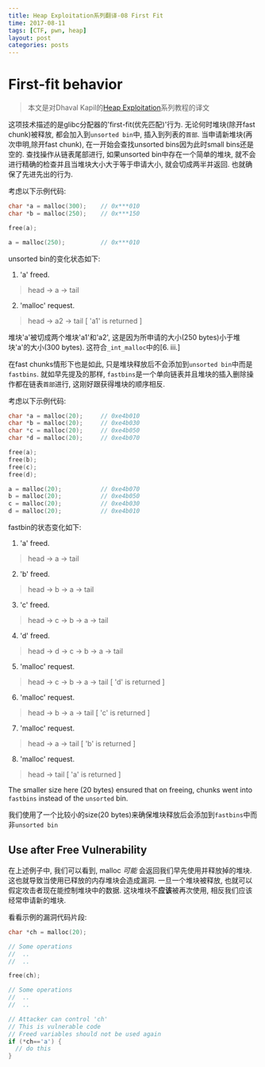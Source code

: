 ```yaml
---
title: Heap Exploitation系列翻译-08 First Fit
time: 2017-08-11
tags: [CTF, pwn, heap]
layout: post
categories: posts
---
```


# First-fit behavior

> 本文是对Dhaval Kapil的[Heap Exploitation](https://heap-exploitation.dhavalkapil.com/)系列教程的译文

这项技术描述的是glibc分配器的'first-fit(优先匹配)'行为. 无论何时堆块(除开fast chunk)被释放, 都会加入到`unsorted bin`中, 插入到列表的`首部`. 当申请新堆块(再次申明,除开fast chunk), 在一开始会查找unsorted bins因为此时small bins还是空的. 查找操作从链表尾部进行, 如果unsorted bin中存在一个简单的堆块, 就不会进行精确的检查并且当堆块大小大于等于申请大小, 就会切成两半并返回. 也就确保了先进先出的行为.

考虑以下示例代码:

```c
char *a = malloc(300);    // 0x***010
char *b = malloc(250);    // 0x***150

free(a);

a = malloc(250);          // 0x***010
```

unsorted bin的变化状态如下:

1. 'a' freed.
  > head -> a -> tail
2. 'malloc' request.
  > head -> a2 -> tail [ 'a1' is returned ]

堆块'a'被切成两个堆块'a1'和'a2', 这是因为所申请的大小(250 bytes)小于堆块'a'的大小(300 bytes). 这符合`_int_malloc`中的[6. iii.]

在fast chunks情形下也是如此, 只是堆块释放后不会添加到`unsorted bin`中而是`fastbins`. 就如早先提及的那样, `fastbins`是一个单向链表并且堆块的插入删除操作都在链表`首部`进行, 这刚好跟获得堆块的顺序相反.

考虑以下示例代码:

```c
char *a = malloc(20);     // 0xe4b010
char *b = malloc(20);     // 0xe4b030
char *c = malloc(20);     // 0xe4b050
char *d = malloc(20);     // 0xe4b070

free(a);
free(b);
free(c);
free(d);

a = malloc(20);           // 0xe4b070
b = malloc(20);           // 0xe4b050
c = malloc(20);           // 0xe4b030
d = malloc(20);           // 0xe4b010
```

fastbin的状态变化如下:

1. 'a' freed.
  > head -> a -> tail
2. 'b' freed.
  > head -> b -> a -> tail
3. 'c' freed.
  > head -> c -> b -> a -> tail
4. 'd' freed.
  > head -> d -> c -> b -> a -> tail
5. 'malloc' request.
  > head -> c -> b -> a -> tail [ 'd' is returned ]
6. 'malloc' request.
  > head -> b -> a -> tail      [ 'c' is returned ]
7. 'malloc' request.
  > head -> a -> tail           [ 'b' is returned ]
8. 'malloc' request.
  > head -> tail                [ 'a' is returned ]

The smaller size here (20 bytes) ensured that on freeing, chunks went into `fastbins` instead of the `unsorted` bin.

我们使用了一个比较小的size(20 bytes)来确保堆块释放后会添加到`fastbins`中而非`unsorted bin`

## Use after Free Vulnerability

在上述例子中, 我们可以看到, malloc _可能_ 会返回我们早先使用并释放掉的堆块. 这也就导致当使用已释放的内存堆块会造成漏洞. 一旦一个堆块被释放, 也就可以假定攻击者现在能控制堆块中的数据. 这块堆块不**应该**被再次使用, 相反我们应该经常申请新的堆块.

看看示例的漏洞代码片段:

```c
char *ch = malloc(20);

// Some operations
//  ..
//  ..

free(ch);

// Some operations
//  ..
//  ..

// Attacker can control 'ch'
// This is vulnerable code
// Freed variables should not be used again
if (*ch=='a') {
  // do this
}
```
